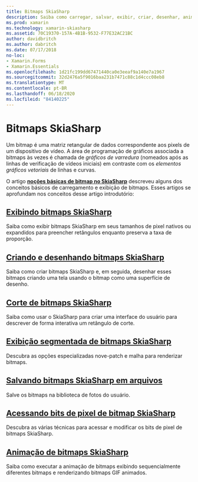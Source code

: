 ```yaml
---
title: Bitmaps SkiaSharp
description: Saiba como carregar, salvar, exibir, criar, desenhar, animar e acessar os bits de bitmaps do SkiaSharp.
ms.prod: xamarin
ms.technology: xamarin-skiasharp
ms.assetid: 70C19370-157A-4B1B-9532-F77E32AC21BC
author: davidbritch
ms.author: dabritch
ms.date: 07/17/2018
no-loc:
- Xamarin.Forms
- Xamarin.Essentials
ms.openlocfilehash: 1d21fc199dd67471440ca0e3eeaf9a140e7a1967
ms.sourcegitcommit: 32d2476a5f9016baa231b7471c88c1d4ccc08eb8
ms.translationtype: MT
ms.contentlocale: pt-BR
ms.lasthandoff: 06/18/2020
ms.locfileid: "84140225"
---
```

# <a name="skiasharp-bitmaps"></a>Bitmaps SkiaSharp

Um bitmap é uma matriz retangular de dados correspondente aos pixels de um dispositivo de vídeo. A área de programação de gráficos associada a bitmaps às vezes é chamada de _gráficos de varredura_ (nomeados após as linhas de verificação de vídeos iniciais) em contraste com os _elementos gráficos vetoriais_ de linhas e curvas. 

O artigo **[noções básicas de bitmap no SkiaSharp](../basics/bitmaps.md)** descreveu alguns dos conceitos básicos de carregamento e exibição de bitmaps. Esses artigos se aprofundam nos conceitos desse artigo introdutório:

## <a name="displaying-skiasharp-bitmaps"></a>[Exibindo bitmaps SkiaSharp](displaying.md)

Saiba como exibir bitmaps SkiaSharp em seus tamanhos de pixel nativos ou expandidos para preencher retângulos enquanto preserva a taxa de proporção.

## <a name="creating-and-drawing-on-skiasharp-bitmaps"></a>[Criando e desenhando bitmaps SkiaSharp](drawing.md)

Saiba como criar bitmaps SkiaSharp e, em seguida, desenhar esses bitmaps criando uma tela usando o bitmap como uma superfície de desenho.

## <a name="cropping-skiasharp-bitmaps"></a>[Corte de bitmaps SkiaSharp](cropping.md)

Saiba como usar o SkiaSharp para criar uma interface do usuário para descrever de forma interativa um retângulo de corte.

## <a name="segmented-display-of-skiasharp-bitmaps"></a>[Exibição segmentada de bitmaps SkiaSharp](segmented.md)

Descubra as opções especializadas nove-patch e malha para renderizar bitmaps.

## <a name="saving-skiasharp-bitmaps-to-files"></a>[Salvando bitmaps SkiaSharp em arquivos](saving.md)

Salve os bitmaps na biblioteca de fotos do usuário.

## <a name="accessing-skiasharp-bitmap-pixel-bits"></a>[Acessando bits de pixel de bitmap SkiaSharp](pixel-bits.md)

Descubra as várias técnicas para acessar e modificar os bits de pixel de bitmaps SkiaSharp.

## <a name="animating-skiasharp-bitmaps"></a>[Animação de bitmaps SkiaSharp](animating.md)

Saiba como executar a animação de bitmaps exibindo sequencialmente diferentes bitmaps e renderizando bitmaps GIF animados.
